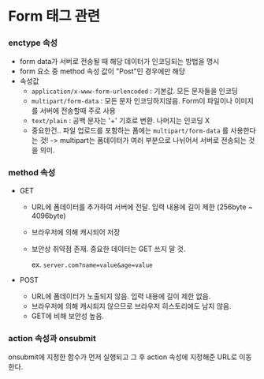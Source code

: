 # Form 태그 관련

### enctype 속성

- form data가 서버로 전송될 때 해당 데이터가 인코딩되는 방법을 명시 
- form 요소 중 method 속성 값이 "Post"인 경우에만 해당
- 속성값 
  - `application/x-www-form-urlencoded` : 기본값. 모든 문자들을 인코딩 
  - `multipart/form-data` : 모든 문자 인코딩하지않음. Form이 파일이나 이미지를 서버에 전송할때 주로 사용
  - `text/plain` : 공백 문자는 '+' 기호로 변환. 나머지는 인코딩 X 
  - 중요한건.. 파일 업로드를 포함하는 폼에는 `multipart/form-data` 를 사용한다는 것! -> multipart는 폼데이터가 여러 부분으로 나뉘어서 서버로 전송되는 것을 의미.

### method 속성

- GET

  - URL에 폼데이터를 추가하여 서버에 전달. 입력 내용에 길이 제한 (256byte ~ 4096byte)

  - 브라우저에 의해 캐시되어 저장 

  - 보안상 취약점 존재. 중요한 데이터는 GET 쓰지 말 것. 

    ex. `server.com?name=value&age=value`

- POST
  - URL에 폼데이터가 노출되지 않음. 입력 내용에 길이 제한 없음. 
  - 브라우저에 의해 캐시되지 않으므로 브라우저 히스토리에도 남지 않음. 
  - GET에 비해 보안성 높음.

### action 속성과 onsubmit

onsubmit에 지정한 함수가 먼저 실행되고 그 후 action 속성에 지정해준 URL로 이동한다.  